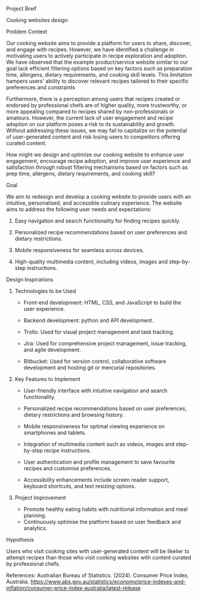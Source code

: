 Project Breif

Cooking websites design

Problem Context

Our cooking website aims to provide a platform for users to share, discover, and engage with recipes. However, we have identified a challenge in motivating users to actively participate in recipe exploration and adoption. We have observed that the example product/service website similar to our goal lack efficient filtering options based on key factors such as preparation time, allergens, dietary requirements, and cooking skill levels. This limitation hampers users' ability to discover relevant recipes tailored to their specific preferences and constraints
 
Furthermore, there is a perception among users that recipes created or endorsed by professional chefs are of higher quality, more trustworthy, or more appealing compared to recipes shared by non-professionals or amateurs. However, the current lack of user engagement and recipe adoption on our platform poses a risk to its sustainability and growth. Without addressing these issues, we may fail to capitalize on the potential of user-generated content and risk losing users to competitors offering curated content.
 
How might we design and optimize our cooking website to enhance user engagement, encourage recipe adoption, and improve user experience and satisfaction through robust filtering mechanisms based on factors such as prep time, allergens, dietary requirements, and cooking skill?

Goal

We aim to redesign and develop a cooking website to provide users with an intuitive, personalised, and accessible culinary experience. The website aims to address the following user needs and expectations:

1.	Easy navigation and search functionality for finding recipes quickly.

2.	Personalized recipe recommendations based on user preferences and dietary restrictions.

3.	Mobile responsiveness for seamless across devices.

4.	High-quality multimedia content, including videos, images and step-by-step instructions.


Design Inspirations

1.	Technologies to be Used

    - Front-end development: HTML, CSS, and JavaScript to build the user experience.

    - Backend development: python and API development.

    - Trollo: Used for visual project management and task tracking.

    - Jira: Used for comprehensive project management, issue tracking, and agile development.

    - Bitbucket: Used for version control, collaborative software development and hosting git or mercurial repositories.

2.	Key Features to Implement
    
    - User-friendly interface with intuitive navigation and search functionality.
    
    - Personalized recipe recommendations based on user preferences, dietary restrictions and browsing history.
    
    - Mobile responsiveness for optimal viewing experience on smartphones and tablets.
    
    - Integration of multimedia content such as videos, images and step-by-step recipe instructions.
    
    - User authentication and profile management to save favourite recipes and customise preferences.
    
    - Accessibility enhancements include screen reader support, keyboard shortcuts, and text resizing options.

3.	Project Improvement
    - Promote healthy eating habits with nutritional information and meal planning.
    - Continuously optimise the platform based on user feedback and analytics.


Hypothesis

Users who visit cooking sites with user-generated content will be likelier to attempt recipes than those who visit cooking websites with content curated by professional chefs.

References:
Australian Bureau of Statistics. (2024). Consumer Price Index, Australia. https://www.abs.gov.au/statistics/economy/price-indexes-and-inflation/consumer-price-index-australia/latest-release